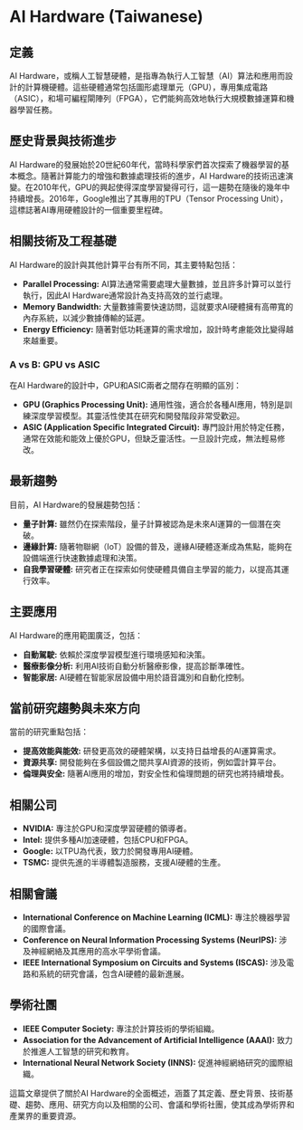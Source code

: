 # AI Hardware (Taiwanese)

## 定義

AI Hardware，或稱人工智慧硬體，是指專為執行人工智慧（AI）算法和應用而設計的計算機硬體。這些硬體通常包括圖形處理單元（GPU），專用集成電路（ASIC），和場可編程閘陣列（FPGA），它們能夠高效地執行大規模數據運算和機器學習任務。

## 歷史背景與技術進步

AI Hardware的發展始於20世紀60年代，當時科學家們首次探索了機器學習的基本概念。隨著計算能力的增強和數據處理技術的進步，AI Hardware的技術迅速演變。在2010年代，GPU的興起使得深度學習變得可行，這一趨勢在隨後的幾年中持續增長。2016年，Google推出了其專用的TPU（Tensor Processing Unit），這標誌著AI專用硬體設計的一個重要里程碑。

## 相關技術及工程基礎

AI Hardware的設計與其他計算平台有所不同，其主要特點包括：

- **Parallel Processing:** AI算法通常需要處理大量數據，並且許多計算可以並行執行，因此AI Hardware通常設計為支持高效的並行處理。
- **Memory Bandwidth:** 大量數據需要快速訪問，這就要求AI硬體擁有高帶寬的內存系統，以減少數據傳輸的延遲。
- **Energy Efficiency:** 隨著對低功耗運算的需求增加，設計時考慮能效比變得越來越重要。

### A vs B: GPU vs ASIC

在AI Hardware的設計中，GPU和ASIC兩者之間存在明顯的區別：

- **GPU (Graphics Processing Unit):** 通用性強，適合於各種AI應用，特別是訓練深度學習模型。其靈活性使其在研究和開發階段非常受歡迎。
- **ASIC (Application Specific Integrated Circuit):** 專門設計用於特定任務，通常在效能和能效上優於GPU，但缺乏靈活性。一旦設計完成，無法輕易修改。

## 最新趨勢

目前，AI Hardware的發展趨勢包括：

- **量子計算:** 雖然仍在探索階段，量子計算被認為是未來AI運算的一個潛在突破。
- **邊緣計算:** 隨著物聯網（IoT）設備的普及，邊緣AI硬體逐漸成為焦點，能夠在設備端進行快速數據處理和決策。
- **自我學習硬體:** 研究者正在探索如何使硬體具備自主學習的能力，以提高其運行效率。

## 主要應用

AI Hardware的應用範圍廣泛，包括：

- **自動駕駛:** 依賴於深度學習模型進行環境感知和決策。
- **醫療影像分析:** 利用AI技術自動分析醫療影像，提高診斷準確性。
- **智能家居:** AI硬體在智能家居設備中用於語音識別和自動化控制。

## 當前研究趨勢與未來方向

當前的研究重點包括：

- **提高效能與能效:** 研發更高效的硬體架構，以支持日益增長的AI運算需求。
- **資源共享:** 開發能夠在多個設備之間共享AI資源的技術，例如雲計算平台。
- **倫理與安全:** 隨著AI應用的增加，對安全性和倫理問題的研究也將持續增長。

## 相關公司

- **NVIDIA:** 專注於GPU和深度學習硬體的領導者。
- **Intel:** 提供多種AI加速硬體，包括CPU和FPGA。
- **Google:** 以TPU為代表，致力於開發專用AI硬體。
- **TSMC:** 提供先進的半導體製造服務，支援AI硬體的生產。

## 相關會議

- **International Conference on Machine Learning (ICML):** 專注於機器學習的國際會議。
- **Conference on Neural Information Processing Systems (NeurIPS):** 涉及神經網絡及其應用的高水平學術會議。
- **IEEE International Symposium on Circuits and Systems (ISCAS):** 涉及電路和系統的研究會議，包含AI硬體的最新進展。

## 學術社團

- **IEEE Computer Society:** 專注於計算技術的學術組織。
- **Association for the Advancement of Artificial Intelligence (AAAI):** 致力於推進人工智慧的研究和教育。
- **International Neural Network Society (INNS):** 促進神經網絡研究的國際組織。

這篇文章提供了關於AI Hardware的全面概述，涵蓋了其定義、歷史背景、技術基礎、趨勢、應用、研究方向以及相關的公司、會議和學術社團，使其成為學術界和產業界的重要資源。